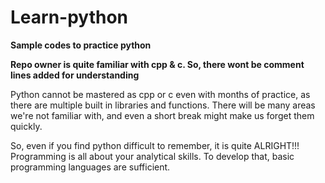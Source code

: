 # Learn-python
****Sample codes to practice python****


**Repo owner is quite familiar with cpp & c. So, there wont be comment lines added for understanding**

Python cannot be mastered as cpp or c even with months of practice, as there are multiple built in libraries and functions. There will be many areas we're not familiar with, and even a short break might make us forget them quickly.

So, even if you find python difficult to remember, it is quite ALRIGHT!!! Programming is all about your analytical skills. To develop that, basic programming languages are sufficient. 
